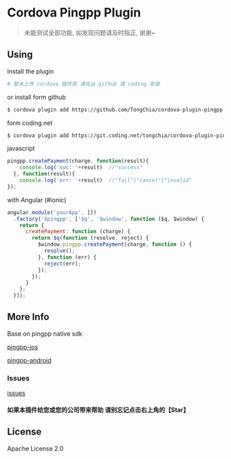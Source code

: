 # Cordova Pingpp Plugin

>未能测试全部功能, 如发现问题请及时指正, 谢谢~

## Using

Install the plugin

```sh
# 暂未上传 cordova 插件库 请先从 github 或 coding 安装
```

or install form github

```sh
$ cordova plugin add https://github.com/TongChia/cordova-plugin-pingpp.git --variable URL_SCHEME=YOUR-URL-SCHEME
```

form coding.net

```sh
$ cordova plugin add https://git.coding.net/tongchia/cordova-plugin-pingpp.git --variable URL_SCHEME=YOUR-URL-SCHEME
```

javascript

```js
pingpp.createPayment(charge, function(result){
    console.log('suc: '+result)  //"success"
  }, function(result){
    console.log('err: '+result)  //"fail"|"cancel"|"invalid"
});
```

with Angular (#ionic)

```js
angular.module('yourApp', [])
  .factory('$pingpp', ['$q', '$window', function ($q, $window) {
    return {
      createPayment: function (charge) {
        return $q(function (resolve, reject) {
          $window.pingpp.createPayment(charge, function () {
            resolve();
          }, function (err) {
            reject(err);
          });
        });
      }
    };
  }]);
```

## More Info

Base on pingpp native sdk

[pingpp-ios](https://github.com/PingPlusPlus/pingpp-ios)

[pingpp-android](https://github.com/PingPlusPlus/pingpp-android)

### Issues
[issues](https://github.com/TongChia/cordova-plugin-pingpp/issues)

#### 如果本插件给您或您的公司带来帮助 请别忘记点击右上角的【Star】

## License

Apache License 2.0
